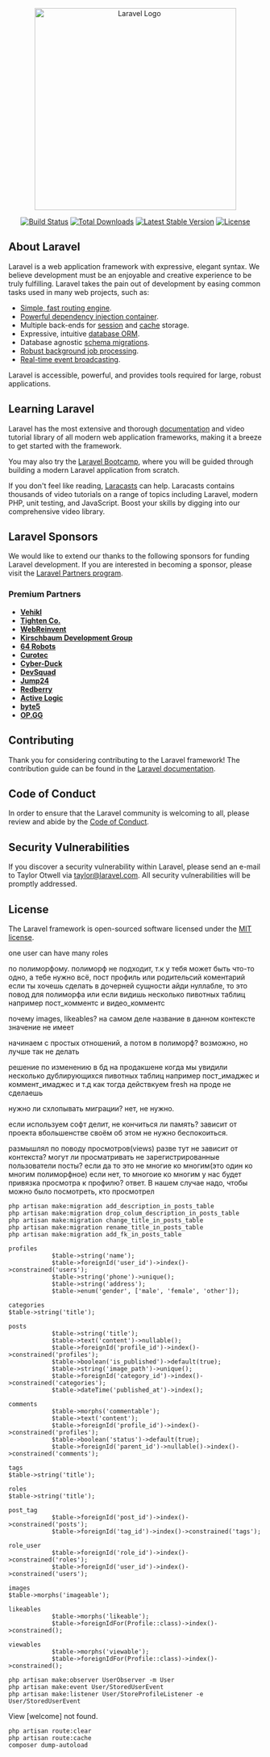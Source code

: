 <p align="center"><a href="https://laravel.com" target="_blank"><img src="https://raw.githubusercontent.com/laravel/art/master/logo-lockup/5%20SVG/2%20CMYK/1%20Full%20Color/laravel-logolockup-cmyk-red.svg" width="400" alt="Laravel Logo"></a></p>

<p align="center">
<a href="https://github.com/laravel/framework/actions"><img src="https://github.com/laravel/framework/workflows/tests/badge.svg" alt="Build Status"></a>
<a href="https://packagist.org/packages/laravel/framework"><img src="https://img.shields.io/packagist/dt/laravel/framework" alt="Total Downloads"></a>
<a href="https://packagist.org/packages/laravel/framework"><img src="https://img.shields.io/packagist/v/laravel/framework" alt="Latest Stable Version"></a>
<a href="https://packagist.org/packages/laravel/framework"><img src="https://img.shields.io/packagist/l/laravel/framework" alt="License"></a>
</p>

## About Laravel

Laravel is a web application framework with expressive, elegant syntax. We believe development must be an enjoyable and creative experience to be truly fulfilling. Laravel takes the pain out of development by easing common tasks used in many web projects, such as:

- [Simple, fast routing engine](https://laravel.com/docs/routing).
- [Powerful dependency injection container](https://laravel.com/docs/container).
- Multiple back-ends for [session](https://laravel.com/docs/session) and [cache](https://laravel.com/docs/cache) storage.
- Expressive, intuitive [database ORM](https://laravel.com/docs/eloquent).
- Database agnostic [schema migrations](https://laravel.com/docs/migrations).
- [Robust background job processing](https://laravel.com/docs/queues).
- [Real-time event broadcasting](https://laravel.com/docs/broadcasting).

Laravel is accessible, powerful, and provides tools required for large, robust applications.

## Learning Laravel

Laravel has the most extensive and thorough [documentation](https://laravel.com/docs) and video tutorial library of all modern web application frameworks, making it a breeze to get started with the framework.

You may also try the [Laravel Bootcamp](https://bootcamp.laravel.com), where you will be guided through building a modern Laravel application from scratch.

If you don't feel like reading, [Laracasts](https://laracasts.com) can help. Laracasts contains thousands of video tutorials on a range of topics including Laravel, modern PHP, unit testing, and JavaScript. Boost your skills by digging into our comprehensive video library.

## Laravel Sponsors

We would like to extend our thanks to the following sponsors for funding Laravel development. If you are interested in becoming a sponsor, please visit the [Laravel Partners program](https://partners.laravel.com).

### Premium Partners

- **[Vehikl](https://vehikl.com/)**
- **[Tighten Co.](https://tighten.co)**
- **[WebReinvent](https://webreinvent.com/)**
- **[Kirschbaum Development Group](https://kirschbaumdevelopment.com)**
- **[64 Robots](https://64robots.com)**
- **[Curotec](https://www.curotec.com/services/technologies/laravel/)**
- **[Cyber-Duck](https://cyber-duck.co.uk)**
- **[DevSquad](https://devsquad.com/hire-laravel-developers)**
- **[Jump24](https://jump24.co.uk)**
- **[Redberry](https://redberry.international/laravel/)**
- **[Active Logic](https://activelogic.com)**
- **[byte5](https://byte5.de)**
- **[OP.GG](https://op.gg)**

## Contributing

Thank you for considering contributing to the Laravel framework! The contribution guide can be found in the [Laravel documentation](https://laravel.com/docs/contributions).

## Code of Conduct

In order to ensure that the Laravel community is welcoming to all, please review and abide by the [Code of Conduct](https://laravel.com/docs/contributions#code-of-conduct).

## Security Vulnerabilities

If you discover a security vulnerability within Laravel, please send an e-mail to Taylor Otwell via [taylor@laravel.com](mailto:taylor@laravel.com). All security vulnerabilities will be promptly addressed.

## License

The Laravel framework is open-sourced software licensed under the [MIT license](https://opensource.org/licenses/MIT).


one user can have many roles

по полиморфому. полиморф не подходит, т.к у тебя может быть что-то одно, а тебе нужно всё, пост профиль или родительсий коментарий
если ты хочешь сделать в дочерней сущности айди нуллабле, то это повод для полиморфа или если видишь несколько пивотных таблиц например пост_комментс и видео_комментс

почему images, likeables? на самом деле название в данном контексте значение не имеет

начинаем с простых отношений, а потом в полиморф? возможно, но лучше так не делать 

решение по изменению в бд на продакшене когда мы увидили несколько дублирующихся пивотных таблиц например пост_имаджес и коммент_имаджес и т.д
как тогда действкуем fresh на проде не сделаешь

нужно ли схлопывать миграции? нет, не нужно.

если используем софт делит, не кончиться ли память? зависит от проекта вбольшенстве своём об этом не нужно беспокоиться.

размышлял по поводу просмотров(views)
разве тут не зависит от контекста?
могут ли просматривать не зарегистрированные пользователи посты? если да то это не многие ко многим(это один ко многим полиморфное) если нет, то многоие ко многим
у нас будет привязка просмотра к профилю?
ответ. В нашем случае надо, чтобы можно было посмотреть, кто просмотрел

```
php artisan make:migration add_description_in_posts_table
php artisan make:migration drop_colum_description_in_posts_table
php artisan make:migration change_title_in_posts_table
php artisan make:migration rename_title_in_posts_table
php artisan make:migration add_fk_in_posts_table
```

```
profiles
            $table->string('name');
            $table->foreignId('user_id')->index()->constrained('users');
            $table->string('phone')->unique();
            $table->string('address');
            $table->enum('gender', ['male', 'female', 'other']);
```

```
categories
$table->string('title');
```

```
posts
            $table->string('title');
            $table->text('content')->nullable();
            $table->foreignId('profile_id')->index()->constrained('profiles');
            $table->boolean('is_published')->default(true);
            $table->string('image_path')->unique();
            $table->foreignId('category_id')->index()->constrained('categories');
            $table->dateTime('published_at')->index();
```

```
comments
            $table->morphs('commentable');
            $table->text('content');
            $table->foreignId('profile_id')->index()->constrained('profiles');
            $table->boolean('status')->default(true);
            $table->foreignId('parent_id')->nullable()->index()->constrained('comments');
```

```
tags
$table->string('title');
```

```
roles
$table->string('title');
```

```
post_tag
            $table->foreignId('post_id')->index()->constrained('posts');
            $table->foreignId('tag_id')->index()->constrained('tags');
```

```
role_user
            $table->foreignId('role_id')->index()->constrained('roles');
            $table->foreignId('user_id')->index()->constrained('users');
```

```
images
$table->morphs('imageable');
```

```
likeables
            $table->morphs('likeable');
            $table->foreignIdFor(Profile::class)->index()->constrained();
```

```
viewables
            $table->morphs('viewable');
            $table->foreignIdFor(Profile::class)->index()->constrained();
```

```
php artisan make:observer UserObserver -m User
php artisan make:event User/StoredUserEvent 
php artisan make:listener User/StoreProfileListener -e User/StoredUserEvent
```

View [welcome] not found.
```
php artisan route:clear
php artisan route:cache
composer dump-autoload
```
